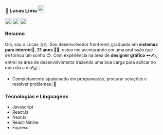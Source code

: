 ### 👋 Lucas Lima  <img src="https://github.com/TheDudeThatCode/TheDudeThatCode/blob/master/Assets/Earth.gif" width="24px">

<a target="_blank" href="https://www.linkedin.com/in/lucas-lima-85302016a/">
  <img align="left" alt="LinkdeIN" width="22px" src="https://cdn.jsdelivr.net/npm/simple-icons@v3/icons/linkedin.svg" />
</a>
<a target="_blank" href="https://www.instagram.com/lukinhaslima.sz/">
  <img align="left" alt="Instagram" width="22px" src="https://cdn.jsdelivr.net/npm/simple-icons@v3/icons/instagram.svg" />
</a>
<a target="_blank" href="mailto:id.lucas@outlook.com.br">
  <img align="left" alt="Gmail" width="22px" src="https://cdn.jsdelivr.net/npm/simple-icons@v3/icons/gmail.svg" />
</a>
</br>




### Resumo

Olá, sou o Lucas 🇧🇷.
Sou desenvolvedor front-end, graduado em **sistemas para internet**💚, **21 anos** 👶🏻, estou me aventurando em uma profissão que se tornou um sonho 😍. 
Com experiência na área de **designer gráfico** 🕶✍, entrei na área de desenvolvimento trazendo uma boa carga para aplicar no meu dia a dia!💻💡

 * Completamente apaixonado em programação, procurar soluções e resolver problemas.!💞
 
 
 

### Tecnologias e Linguagens  

* Javascript
* ReactJs
* NextJs
* React-Native
* Express
